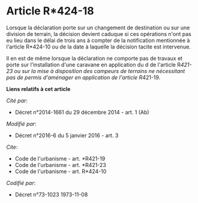 # Article R*424-18

Lorsque la déclaration porte sur un changement de destination ou sur une division de terrain, la décision devient caduque si
ces opérations n'ont pas eu lieu dans le délai de trois ans à compter de la notification mentionnée à l'article R*424-10 ou
de la date à laquelle la décision tacite est intervenue. 

Il en est de même lorsque la déclaration ne comporte pas de travaux et porte sur l'installation d'une caravane en application
du d de l'article R*421-23 ou sur la mise à disposition des campeurs de terrains ne nécessitant pas de permis d'aménager en
application de l'article R*421-19.

**Liens relatifs à cet article**

_Cité par_:

  - Décret n°2014-1661 du 29 décembre 2014 - art. 1 (Ab)

_Modifié par_:

  - Décret n°2016-6 du 5 janvier 2016 - art. 3

_Cite_:

  - Code de l'urbanisme - art. *R421-19
  - Code de l'urbanisme - art. *R421-23
  - Code de l'urbanisme - art. R*424-10

_Codifié par_:

  - Décret n°73-1023 1973-11-08
